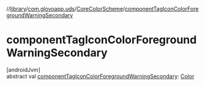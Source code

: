 //[library](../../../index.md)/[com.glovoapp.uds](../index.md)/[CoreColorScheme](index.md)/[componentTagIconColorForegroundWarningSecondary](component-tag-icon-color-foreground-warning-secondary.md)

# componentTagIconColorForegroundWarningSecondary

[androidJvm]\
abstract val [componentTagIconColorForegroundWarningSecondary](component-tag-icon-color-foreground-warning-secondary.md): [Color](https://developer.android.com/reference/kotlin/androidx/compose/ui/graphics/Color.html)
